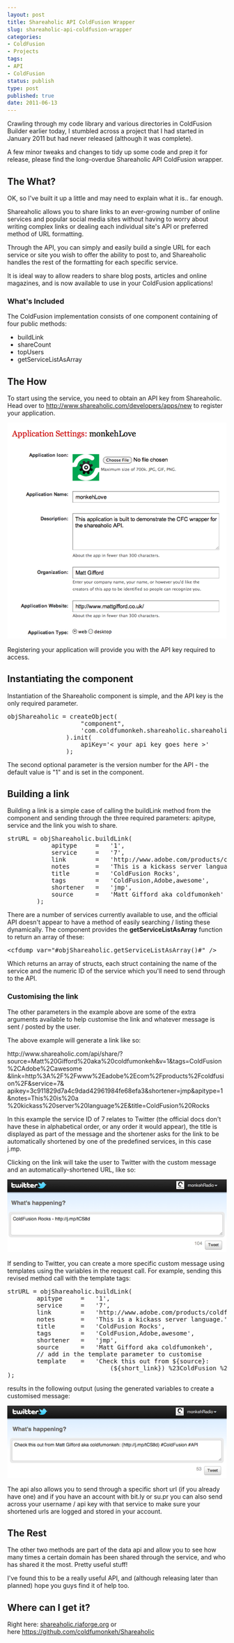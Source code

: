 ```yaml
---
layout: post
title: Shareaholic API ColdFusion Wrapper
slug: shareaholic-api-coldfusion-wrapper
categories:
- ColdFusion
- Projects
tags:
- API
- ColdFusion
status: publish
type: post
published: true
date: 2011-06-13
---
```

<p>Crawling through my code library and various directories in ColdFusion Builder earlier today, I stumbled across a project that I had started in January 2011 but had never released (although it was complete).</p>
<p>A few minor tweaks and changes to tidy up some code and prep it for release, please find the long-overdue Shareaholic API ColdFusion wrapper.</p>
<h2>The What?</h2>
<p>OK, so I've built it up a little and may need to explain what it is.. far enough.</p>
<p>Shareaholic allows you to share links to an ever-growing number of online services and popular social media sites without having to worry about writing complex links or dealing each individual site's API or preferred method of URL formatting.</p>
<p>Through the API, you can simply and easily build a single URL for each service or site you wish to offer the ability to post to, and Shareaholic handles the rest of the formatting for each specific service.</p>
<p>It is ideal way to allow readers to share blog posts, articles and online magazines, and is now available to use in your ColdFusion applications!</p>
<h3>What's Included</h3>
<p>The ColdFusion implementation consists of one component containing of four public methods:</p>
<ul>
<li>buildLink</li>
<li>shareCount</li>
<li>topUsers</li>
<li>getServiceListAsArray</li>
</ul>
<h2>The How</h2>
<p>To start using the service, you need to obtain an API key from Shareaholic. Head over to <a title="Register a new application with Shareaholic" href="http://www.shareaholic.com/developers/apps/new" target="_blank">http://www.shareaholic.com/developers/apps/new</a> to register your application.</p>
<p><img title="Shareaholic - registering an application to access the API" src="/assets/uploads/2011/06/shareaholic_app_registration.png" alt="Shareaholic - registering an application to access the API" /></p>
<p>Registering your application will provide you with the API key required to access.</p>
<h2>Instantiating the component</h2>
<p>Instantiation of the Shareaholic component is simple, and the API key is the only required parameter.</p>
<pre name="code" class="java">objShareaholic = createObject(
					"component",
					'com.coldfumonkeh.shareaholic.shareaholic'
				).init(
					apiKey='&lt; your api key goes here &gt;'
				);</pre>
<p>The second optional parameter is the version number for the API - the default value is "1" and is set in the component.</p>
<h2>Building a link</h2>
<p>Building a link is a simple case of calling the buildLink method from the component and sending through the three required parameters: apitype, service and the link you wish to share.</p>
<pre name="code" class="java">strURL = objShareaholic.buildLink(
			apitype		=	'1',
			service		=	'7',
			link		=	'http://www.adobe.com/products/coldfusion/',
			notes		=	'This is a kickass server language.',
			title		=	'ColdFusion Rocks',
			tags		=	'ColdFusion,Adobe,awesome',
			shortener	=	'jmp',
			source		=	'Matt Gifford aka coldfumonkeh'
		);</pre>
<p>There are a number of services currently available to use, and the official API doesn't appear to have a method of easily searching / listing these dynamically. The component provides the <strong>getServiceListAsArray</strong> function to return an array of these:</p>
<pre name="code" class="java">&lt;cfdump var="#objShareaholic.getServiceListAsArray()#" /&gt;</pre>
<p>Which returns an array of structs, each struct containing the name of the service and the numeric ID of the service which you'll need to send through to the API.</p>
<h3>Customising the link</h3>
<p>The other parameters in the example above are some of the extra arguments available to help customise the link and whatever message is sent / posted by the user.</p>
<p>The above example will generate a link like so:</p>
<p>http://www.shareaholic.com/api/share/?source=Matt%20Gifford%20aka%20coldfumonkeh&amp;v=1&amp;tags=ColdFusion%2CAdobe%2Cawesome<br />&amp;link=http%3A%2F%2Fwww%2Eadobe%2Ecom%2Fproducts%2Fcoldfusion%2F&amp;service=7&amp;<br />
apikey=3c911829d7a4c9dad42961984fe68efa3&amp;shortener=jmp&amp;apitype=1&amp;notes=This%20is%20a<br />
%20kickass%20server%20language%2E&amp;title=ColdFusion%20Rocks</p>
<p>In this example the service ID of 7 relates to Twitter (the official docs don't have these in alphabetical order, or any order it would appear), the title is displayed as part of the message and the shortener asks for the link to be automatically shortened by one of the predefined services, in this case j.mp.</p>
<p>Clicking on the link will take the user to Twitter with the custom message and an automatically-shortened URL, like so:</p>
<p><img title="Generating a link" src="/assets/uploads/2011/06/shareaholic_first_link.png" alt="Generating a link" /></p>
<p>If sending to Twitter, you can create a more specific custom message using templates using the variables in the request call. For example, sending this revised method call with the template tags:</p>
<pre name="code" class="java">strURL = objShareaholic.buildLink(
		apitype		=	'1',
		service		=	'7',
		link		=	'http://www.adobe.com/products/coldfusion/',
		notes		=	'This is a kickass server language.',
		title		=	'ColdFusion Rocks',
		tags		=	'ColdFusion,Adobe,awesome',
		shortener	=	'jmp',
		source		=	'Matt Gifford aka coldfumonkeh',
		// add in the template parameter to customise
		template	=	'Check this out from ${source}:
							(${short_link}) %23ColdFusion %23API'
);</pre>
<p>results in the following output (using the generated variables to create a customised message:</p>
<p><img title="Generating a link with a template" src="/assets/uploads/2011/06/shareaholic_template_link.png" alt="Generating a link with a template" /></p>
<p>The api also allows you to send through a specific short url (if you already have one) and if you have an account with bit.ly or su.pr you can also send across your username / api key with that service to make sure your shortened urls are logged and stored in your account.</p>
<h2>The Rest</h2>
<p>The other two methods are part of the data api and allow you to see how many times a certain domain has been shared through the service, and who has shared it the most. Pretty useful stuff!</p>
<p>I've found this to be a really useful API, and (although releasing later than planned) hope you guys find it of help too.</p>
<h2>Where can I get it?</h2>
<p>Right here: <a title="Download the wrapper from riaforge.org" href="http://shareaholic.riaforge.org/" target="_blank">shareaholic.riaforge.org</a> or here <a title="Download the wrapper from github" href="https://github.com/coldfumonkeh/Shareaholic" target="_blank">https://github.com/coldfumonkeh/Shareaholic</a></p>
